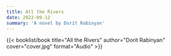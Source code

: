 ```yaml
---
title: All the Rivers
date: 2022-09-12
summary: 'A novel by Dorit Rabinyan'
---
```


{{< booklist/book
title="All the Rivers"
author="Dorit Rabinyan"
cover="cover.jpg"
format="Audio" >}}
